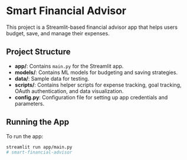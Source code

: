 # Smart Financial Advisor

This project is a Streamlit-based financial advisor app that helps users budget, save, and manage their expenses.

## Project Structure

- **app/**: Contains `main.py` for the Streamlit app.
- **models/**: Contains ML models for budgeting and saving strategies.
- **data/**: Sample data for testing.
- **scripts/**: Contains helper scripts for expense tracking, goal tracking, OAuth authentication, and data visualization.
- **config.py**: Configuration file for setting up app credentials and parameters.

## Running the App

To run the app:

```bash
streamlit run app/main.py
# smart-financial-advisor
